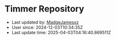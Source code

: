 # Timmer Repository

- Last updated by: [MadgeJamesxz](https://github.com/MadgeJamesxz)
- User since: 2024-12-03T10:34:35Z
- Last update time: 2025-04-03T04:16:40.869511Z
